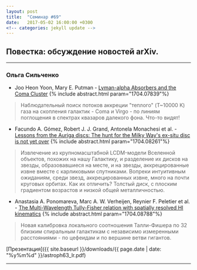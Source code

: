 ```yaml
---
layout: post
title:  "Семинар #69"
date:   2017-05-02 16:00:00 +0300
<!-- categories: jekyll update -->
---
```

## Повестка: обсуждение новостей arXiv.

***

### Ольга Сильченко

- Joo Heon Yoon, Mary E. Putman - [Lyman-alpha Absorbers and the Coma Cluster](https://arxiv.org/abs/1704.07839) {% include abstract.html param="1704.07839"%}

> Наблюдательный поиск потоков аккреции "теплого" (T~10000 K) газа на скопления галактик - Coma и Virgo - по линиям поглощения в спектрах квазаров далекого фона. Что-то видят!

- Facundo A. Gómez, Robert J. J. Grand, Antonela Monachesi et al. - [Lessons from the Auriga discs: The hunt for the Milky Way's ex-situ disc is not yet over](https://arxiv.org/abs/1704.08261) {% include abstract.html param="1704.08261"%}

> Извлечение из крупномасштабной LCDM-модели Вселенной объектов, похожих на нашу Галактику, и разделение их дисков на звезды, образовавшиеся на месте, и на звезды, аккрецированные извне вместе с карликовыми спутниками. Вопреки интуитивным ожиданиям, среди звезд, аккрецированных извне, много на почти круговых орбитах. Как их отличить? Толстый диск, с плоским градиентом возрастов и низкой общей металличностью.

- Anastasia A. Ponomareva, Marc A. W. Verheijen, Reynier F. Peletier et al. - [The Multi-Wavelength Tully-Fisher relation with spatially resolved HI kinematics](https://arxiv.org/abs/1704.08788) {% include abstract.html param="1704.08788"%}

> Новая калибровка локального соотношения Талли-Фишера по 32 близким спиральным галактикам с независимо измеренными расстояниями - по цефеидам и по вершине ветви гигантов.

[Презентация]({{ site.baseurl  }}/downloads/{{ page.date | date: "%y%m%d" }}/astroph63_lr.pdf)

***
